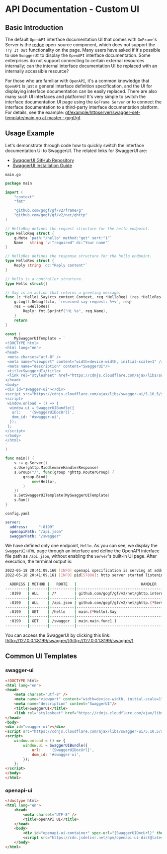 # API Documentation - Custom UI

## Basic Introduction

The default `OpenAPI` interface documentation UI that comes with `GoFrame`'s Server is the [redoc](https://redocly.com/redoc) open-source component, which does not support the `Try It Out` functionality on the page. Many users have asked if it's possible to use `SwaggerUI` to display the `OpenAPI` interface documentation. Some enterprises do not support connecting to certain external resources internally; can the internal interface documentation UI be replaced with an internally accessible resource?

For those who are familiar with `OpenAPI`, it's a common knowledge that `OpenAPI` is just a general interface definition specification, and the UI for displaying interface documentation can be easily replaced. There are also many such UI interfaces and platforms! It's very simple to switch the interface documentation UI page using the `GoFrame Server` or to connect the interface documentation to a third-party interface documentation platform. For details, see the example: [gf/example/httpserver/swagger-set-template/main.go at master · gogf/gf](https://github.com/gogf/gf/blob/master/example/httpserver/swagger-set-template/main.go).

## Usage Example

Let's demonstrate through code how to quickly switch the interface documentation UI to SwaggerUI. The related links for SwaggerUI are:

- [SwaggerUI GitHub Repository](https://github.com/swagger-api/swagger-ui)
- [SwaggerUI Installation Guide](https://github.com/swagger-api/swagger-ui/blob/master/docs/usage/installation.md)

`main.go`

```go
package main

import (
    "context"
    "fmt"

    "github.com/gogf/gf/v2/frame/g"
    "github.com/gogf/gf/v2/net/ghttp"
)

// HelloReq defines the request structure for the hello endpoint.
type HelloReq struct {
    g.Meta `path:"/hello" method:"get" sort:"1"`
    Name   string `v:"required" dc:"Your name"`
}

// HelloRes defines the response structure for the hello endpoint.
type HelloRes struct {
    Reply string `dc:"Reply content"`
}

// Hello is a controller structure.
type Hello struct{}

// Say is an action that returns a greeting message.
func (c *Hello) Say(ctx context.Context, req *HelloReq) (res *HelloRes, err error) {
    g.Log().Debugf(ctx, `received say request: %+v`, req)
    res = &HelloRes{
        Reply: fmt.Sprintf("Hi %s", req.Name),
    }
    return
}

const (
    MySwaggerUITemplate = `
<!DOCTYPE html>
<html lang="en">
<head>
 <meta charset="utf-8" />
 <meta name="viewport" content="width=device-width, initial-scale=1" />
 <meta name="description" content="SwaggerUI"/>
 <title>SwaggerUI</title>
 <link rel="stylesheet" href="https://cdnjs.cloudflare.com/ajax/libs/swagger-ui/5.10.5/swagger-ui.min.css" />
</head>
<body>
<div id="swagger-ui"></div>
<script src="https://cdnjs.cloudflare.com/ajax/libs/swagger-ui/5.10.5/swagger-ui-bundle.js" crossorigin></script>
<script>
 window.onload = () => {
  window.ui = SwaggerUIBundle({
   url:    '{SwaggerUIDocUrl}',
   dom_id: '#swagger-ui',
  });
 };
</script>
</body>
</html>
`
)

func main() {
    s := g.Server()
    s.Use(ghttp.MiddlewareHandlerResponse)
    s.Group("/", func(group *ghttp.RouterGroup) {
        group.Bind(
            new(Hello),
        )
    })
    s.SetSwaggerUITemplate(MySwaggerUITemplate)
    s.Run()
}
```

`config.yaml`

```yaml
server:
  address:     ":8199"
  openapiPath: "/api.json"
  swaggerPath: "/swagger"
```

We have defined only one endpoint, `Hello`. As you can see, we display the `SwaggerUI` `HTML` page through an interface and define the OpenAPI interface file path as `/api.json`, without enabling the `Server`'s built-in UI page. After execution, the terminal output is:

```bash
2022-05-18 20:41:09.160 [INFO] openapi specification is serving at address: http://127.0.0.1:8199/api.json
2022-05-18 20:41:09.161 [INFO] pid[57888]: http server started listening on [:8199]

  ADDRESS | METHOD |   ROUTE   |                             HANDLER                             |    MIDDLEWARE      
----------|--------|-----------|-----------------------------------------------------------------|--------------------
  :8199   | ALL    | /*        | github.com/gogf/gf/v2/net/ghttp.internalMiddlewareServerTracing | GLOBAL MIDDLEWARE  
----------|--------|-----------|-----------------------------------------------------------------|--------------------
  :8199   | ALL    | /api.json | github.com/gogf/gf/v2/net/ghttp.(*Server).openapiSpec           |                    
----------|--------|-----------|-----------------------------------------------------------------|--------------------
  :8199   | GET    | /hello    | main.(*Hello).Say                                               |                    
----------|--------|-----------|-----------------------------------------------------------------|--------------------
  :8199   | GET    | /swagger  | main.main.func1.1                                               |                    
----------|--------|-----------|-----------------------------------------------------------------|--------------------
```

You can access the SwaggerUI by clicking this link: [http://127.0.0.1:8199/swagger/](http://127.0.0.1:8199/swagger/)

## Common UI Templates

### swagger-ui

```html
<!DOCTYPE html>
<html lang="en">
<head>
    <meta charset="utf-8" />
    <meta name="viewport" content="width=device-width, initial-scale=1" />
    <meta name="description" content="SwaggerUI"/>
    <title>SwaggerUI</title>
    <link rel="stylesheet" href="https://cdnjs.cloudflare.com/ajax/libs/swagger-ui/5.10.5/swagger-ui.min.css" />
</head>
<body>
<div id="swagger-ui"></div>
<script src="https://cdnjs.cloudflare.com/ajax/libs/swagger-ui/5.10.5/swagger-ui-bundle.js" crossorigin></script>
<script>
    window.onload = () => {
        window.ui = SwaggerUIBundle({
            url:    '{SwaggerUIDocUrl}',
            dom_id: '#swagger-ui',
        });
    };
</script>
</body>
</html>
```

### openapi-ui

```html
<!doctype html>
<html lang="en">
    <head>
        <meta charset="UTF-8" />
        <title>openAPI UI</title>
    </head>
    <body>
        <div id="openapi-ui-container" spec-url="{SwaggerUIDocUrl}" theme="light"></div>
        <script src="https://cdn.jsdelivr.net/npm/openapi-ui-dist@latest/lib/openapi-ui.umd.js"></script> 
    </body>
</html>
```

